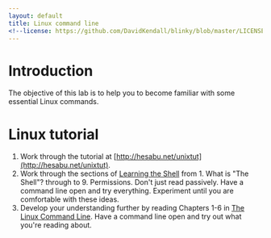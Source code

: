 ```yaml
---
layout: default
title: Linux command line
<!--license: https://github.com/DavidKendall/blinky/blob/master/LICENSE-->
---
```


# Introduction

The objective of this lab is to help you to become familiar with some essential Linux commands.

# Linux tutorial

1. Work through the tutorial at [http://hesabu.net/unixtut](http://hesabu.net/unixtut).
2. Work through the sections of [Learning the Shell](http://linuxcommand.org/lc3_learning_the_shell.php) from 1. What is "The Shell"?
   through to 9. Permissions. Don't just read passively. Have a command line open and try everything. Experiment until you are
   comfortable with these ideas.
3. Develop your understanding further by reading Chapters 1-6 in [The Linux Command Line]({{site.baseurl}}{{site.raurl}}/TLCL.pdf). Have a command line open
and try out what you're reading about.

